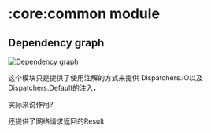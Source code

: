 # :core:common module
## Dependency graph
![Dependency graph](../../docs/images/graphs/dep_graph_core_common.svg)


 这个模块只是提供了使用注解的方式来提供 Dispatchers.IO以及 Dispatchers.Default的注入，

 实际来说作用?

 还提供了网络请求返回的Result
